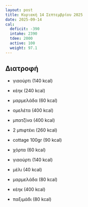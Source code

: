 ```yaml
---
layout: post
title: Κυριακή 14 Σεπτεμβρίου 2025
date: 2025-09-14
cal:
  deficit: -390
  intake: 2390
  tdee: 2000
  active: 100
  weight: 97.1
---
```

## Διατροφή

- γιαούρτι (140 kcal)
- κέηκ (240 kcal)
- μαρμελάδα (60 kcal)

- ομελέτα (400 kcal)
- μπατζίνα (400 kcal)

- 2 μπιφτέκι (260 kcal)
- cottage 100gr (90 kcal)
- χόρτα (60 kcal)

- γιαούρτι (140 kcal)
- μέλι (40 kcal)

- μαρμελάδα (80 kcal)
- κέηκ (400 kcal)
- παξιμάδι (80 kcal)

<!---  ![pic](/pics/2025-09-14/yogurt.jpg)<br> -->
